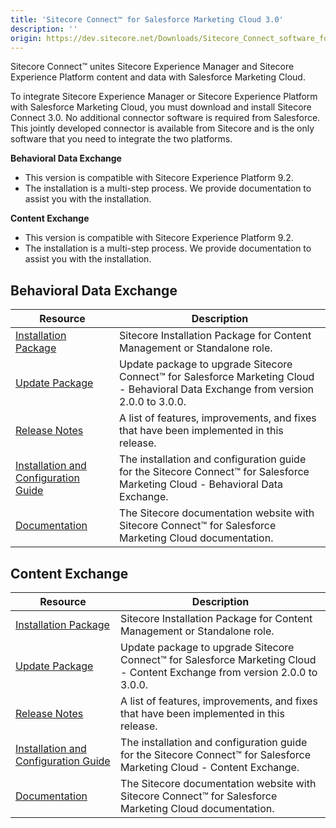 ```yaml
---
title: 'Sitecore Connect™ for Salesforce Marketing Cloud 3.0'
description: ''
origin: https://dev.sitecore.net/Downloads/Sitecore_Connect_software_for_Salesforce_Marketing_Cloud/1x/Sitecore_Connect_software_for_Salesforce_Marketing_Cloud_30.aspx
---
```


Sitecore Connect™ unites Sitecore Experience Manager and Sitecore Experience Platform content and data with Salesforce Marketing Cloud.

To integrate Sitecore Experience Manager or Sitecore Experience Platform with Salesforce Marketing Cloud, you must download and install Sitecore Connect 3.0. No additional connector software is required from Salesforce. This jointly developed connector is available from Sitecore and is the only software that you need to integrate the two platforms.

**Behavioral Data Exchange**

- This version is compatible with Sitecore Experience Platform 9.2.
- The installation is a multi-step process. We provide documentation to assist you with the installation.

**Content Exchange**

- This version is compatible with Sitecore Experience Platform 9.2.
- The installation is a multi-step process. We provide documentation to assist you with the installation.

## Behavioral Data Exchange

| Resource                                                                                                                                                                                                                                                                                                                                                                  | Description                                                                                                                         |
| ------------------------------------------------------------------------------------------------------------------------------------------------------------------------------------------------------------------------------------------------------------------------------------------------------------------------------------------------------------------------- | ----------------------------------------------------------------------------------------------------------------------------------- |
| [Installation Package](https://scdp.blob.core.windows.net/downloads/Sitecore%20Connect%20software%20for%20Salesforce%20Marketing%20Cloud/1x/Sitecore%20Connect%20software%20for%20Salesforce%20Marketing%20Cloud%2030/Secure/Sitecore%20Connect%20for%20Salesforce%20Marketing%20Cloud%20-%20Behavioral%20Data%20Exchange%203.0.0%20rev.%2000257.zip)                     | Sitecore Installation Package for Content Management or Standalone role.                                                            |
| [Update Package](<https://scdp.blob.core.windows.net/downloads/Sitecore%20Connect%20software%20for%20Salesforce%20Marketing%20Cloud/1x/Sitecore%20Connect%20software%20for%20Salesforce%20Marketing%20Cloud%2030/Secure/Sitecore%20Connect%20for%20Salesforce%20Marketing%20Cloud%20-%20Behavioral%20Data%20Exchange%20(update%20package)%203.0.0%20rev.%2000257.update>) | Update package to upgrade Sitecore Connect™ for Salesforce Marketing Cloud - Behavioral Data Exchange from version 2.0.0 to 3.0.0. |
| [Release Notes](/downloads/Sitecore_Connect_software_for_Salesforce_Marketing_Cloud/1x/Sitecore_Connect_software_for_Salesforce_Marketing_Cloud_30/Release_Notes_BDE)                                                                                                                                                                                                     | A list of features, improvements, and fixes that have been implemented in this release.                                             |
| [Installation and Configuration Guide](https://scdp.blob.core.windows.net/downloads/Sitecore%20Connect%20software%20for%20Salesforce%20Marketing%20Cloud/1x/Sitecore%20Connect%20software%20for%20Salesforce%20Marketing%20Cloud%2030/Secure/Connect_for_SFMC_Behavioral_Data_Exchange_3_0_Inst-en.pdf)                                                                   | The installation and configuration guide for the Sitecore Connect™ for Salesforce Marketing Cloud - Behavioral Data Exchange.      |
| [Documentation](https://doc.sitecore.com/developers/salesforce-marketing-cloud/10/sitecore-connect-software-for-salesforce-marketing-cloud/en/introduction.html)                                                                                                                                                                                                          | The Sitecore documentation website with Sitecore Connect™ for Salesforce Marketing Cloud documentation.                            |

## Content Exchange

| Resource                                                                                                                                                                                                                                                                                                                                    | Description                                                                                                                 |
| ------------------------------------------------------------------------------------------------------------------------------------------------------------------------------------------------------------------------------------------------------------------------------------------------------------------------------------------- | --------------------------------------------------------------------------------------------------------------------------- |
| [Installation Package](https://scdp.blob.core.windows.net/downloads/Sitecore%20Connect%20software%20for%20Salesforce%20Marketing%20Cloud/1x/Sitecore%20Connect%20software%20for%20Salesforce%20Marketing%20Cloud%2030/Secure/Sitecore%20Connect%20for%20Salesforce%20Marketing%20Cloud%20-%20Content%20Exchange%203.0.0%20rev.%2000136.zip) | Sitecore Installation Package for Content Management or Standalone role.                                                    |
| [Update Package](<https://scdp.blob.core.windows.net/downloads/Sitecore%20Connect%20software%20for%20Salesforce%20Marketing%20Cloud/1x/Sitecore%20Connect%20software%20for%20Salesforce%20Marketing%20Cloud%2030/Secure/Sitecore%20Connect%20for%20SFMC%20-%20Content%20Exchange(update%20package)%203.0.0%20rev.%2000136.update>)          | Update package to upgrade Sitecore Connect™ for Salesforce Marketing Cloud - Content Exchange from version 2.0.0 to 3.0.0. |
| [Release Notes](/downloads/Sitecore_Connect_software_for_Salesforce_Marketing_Cloud/1x/Sitecore_Connect_software_for_Salesforce_Marketing_Cloud_30/Release_Notes_CE)                                                                                                                                                                        | A list of features, improvements, and fixes that have been implemented in this release.                                     |
| [Installation and Configuration Guide](https://scdp.blob.core.windows.net/downloads/Sitecore%20Connect%20software%20for%20Salesforce%20Marketing%20Cloud/1x/Sitecore%20Connect%20software%20for%20Salesforce%20Marketing%20Cloud%2030/Secure/SFMC_Content_Exchange_3_0_Install_Guide-en.pdf)                                                | The installation and configuration guide for the Sitecore Connect™ for Salesforce Marketing Cloud - Content Exchange.      |
| [Documentation](https://doc.sitecore.com/developers/salesforce-marketing-cloud/10/sitecore-connect-software-for-salesforce-marketing-cloud/en/introduction.html)                                                                                                                                                                            | The Sitecore documentation website with Sitecore Connect™ for Salesforce Marketing Cloud documentation.                    |
